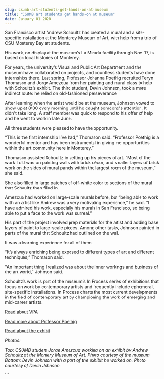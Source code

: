 ```yaml
---
slug: csumb-art-students-get-hands-on-at-museum
title: "CSUMB art students get hands-on at museum"
date: January 01 2020
---
```


 
<p>
  San Francisco artist Andrew Schoultz has created a mural and a site-specific
  installation at the Monterey Museum of Art, with help from a trio of CSU
  Monterey Bay art students.
</p>
<p>
  His work, on display at the museum’s La Mirada facility through Nov. 17, is
  based on local histories of Monterey.
</p>
<p>
  For years, the university’s Visual and Public Art Department and the museum
  have collaborated on projects, and countless students have done internships
  there. Last spring, Professor Johanna Poethig recruited Teryn Thomason and
  Jorge Amezcua from her painting and mural class to help with Schoultz’s
  exhibit. The third student, Devin Johnson, took a more indirect route: he
  relied on old-fashioned perseverance.
</p>
<p>
  After learning when the artist would be at the museum, Johnson vowed to show
  up at 8:30 every morning until he caught someone's attention. It didn't take
  long. A staff member was quick to respond to his offer of help and he went to
  work in late June.
</p>
<p>All three students were pleased to have the opportunity.</p>
<p>
  “This is the first internship I’ve had,” Thomason said. “Professor Poethig is
  a wonderful mentor and has been instrumental in giving me opportunities within
  the art community here in Monterey.”
</p>
<p>
  Thomason assisted Schoultz in setting up his pieces of art. “Most of the work
  I did was on painting walls with brick décor, and smaller layers of brick work
  on the sides of mural panels within the largest room of the museum,” she said.
</p>
<p>
  She also filled in large patches of off-white color to sections of the mural
  that Schoultz then filled in.
</p>
<p>
  Amezcua had worked on large-scale murals before, but “being able to work with
  an artist like Andrew was a very motivating experience,” he said. “I have
  admired his work, especially his murals in San Francisco, so being able to put
  a face to the work was surreal.”
</p>
<p>
  His part of the project involved prep materials for the artist and adding base
  layers of paint to large-scale pieces. Among other tasks, Johnson painted in
  parts of the mural that Schoultz had outlined on the wall.
</p>
<p>It was a learning experience for all of them.</p>
<p>
  “It’s always enriching being exposed to different types of art and different
  techniques,” Thomason said.
</p>
<p>
  "An important thing I realized was about the inner workings and business of
  the art world," Johnson said.
</p>
<p>
  Schoultz’s work is part of the museum’s In Process series of exhibitions that
  focus on work by contemporary artists and frequently include ephemeral,
  site-specific installations. In Process charts the most current developments
  in the field of contemporary art by championing the work of emerging and
  mid-career artists.
</p>
<p><a href="https://vpa.csumb.edu/">Read about VPA</a></p>
<p>
  <a href="https://vpa.csumb.edu/people/johanna-poethig"
    >Read more about Professor Poethig</a
  >
</p>
<p>
  <a href="https://www.montereyart.org/category/current-exhibitions/"
    >Read about the exhibit</a
  >
</p>
<p><em>Photos:</em></p>
<p>
  <em
    >Top: CSUMB student Jorge Amezcua working on an exhibit by Andrew Schoultz
    at the Montery Museum of Art. Photo courtesy of the museum Bottom: Devin
    Johnson with a part of the exhibit he worked on. Photo courtesy of Devin
    Johnson</em
  >
</p>
<p></p>
<p></p>
```
